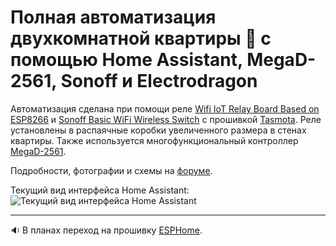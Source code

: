 # Полная автоматизация двухкомнатной квартиры :department_store: c помощью Home Assistant, MegaD-2561, Sonoff и Electrodragon
Автоматизация сделана при помощи реле [Wifi IoT Relay Board Based on ESP8266](https://www.electrodragon.com/product/wifi-iot-relay-board-based-esp8266/) и [Sonoff Basic WiFi Wireless Switch](https://www.itead.cc/smart-home/sonoff-wifi-wireless-switch.html) с прошивкой [Tasmota](https://github.com/arendst/Tasmota). Реле установлены в распаячные коробки увеличенного размера в стенах квартиры. Также используется многофункциональный контроллер [MegaD-2561](https://www.ab-log.ru/smart-house/ethernet/megad-2561).

Подробности, фотографии и схемы на [форуме](https://www.ab-log.ru/forum/viewtopic.php?f=1&t=1208&start=480#p37003).

Текущий вид интерфейса Home Assistant:
![Текущий вид интерфейса Home Assistant](https://github.com/empenoso/two-bedroom-flat-Home-Assistant/blob/master/2019_11_screenshot.png)
_________
:sound: В планах переход на прошивку [ESPHome](https://github.com/esphome/esphome).
